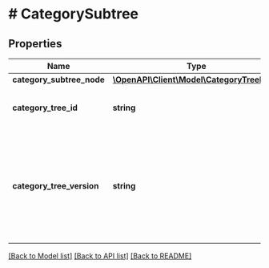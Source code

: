 # # CategorySubtree

## Properties

Name | Type | Description | Notes
------------ | ------------- | ------------- | -------------
**category_subtree_node** | [**\OpenAPI\Client\Model\CategoryTreeNode**](CategoryTreeNode.md) |  | [optional]
**category_tree_id** | **string** | The unique identifier of the eBay category tree to which this subtree belongs. | [optional]
**category_tree_version** | **string** | The version of the category tree identified by &lt;b&gt;categoryTreeId&lt;/b&gt;. It&#39;s a good idea to cache this value for comparison so you can determine if this category tree has been modified in subsequent calls. | [optional]

[[Back to Model list]](../../README.md#models) [[Back to API list]](../../README.md#endpoints) [[Back to README]](../../README.md)
